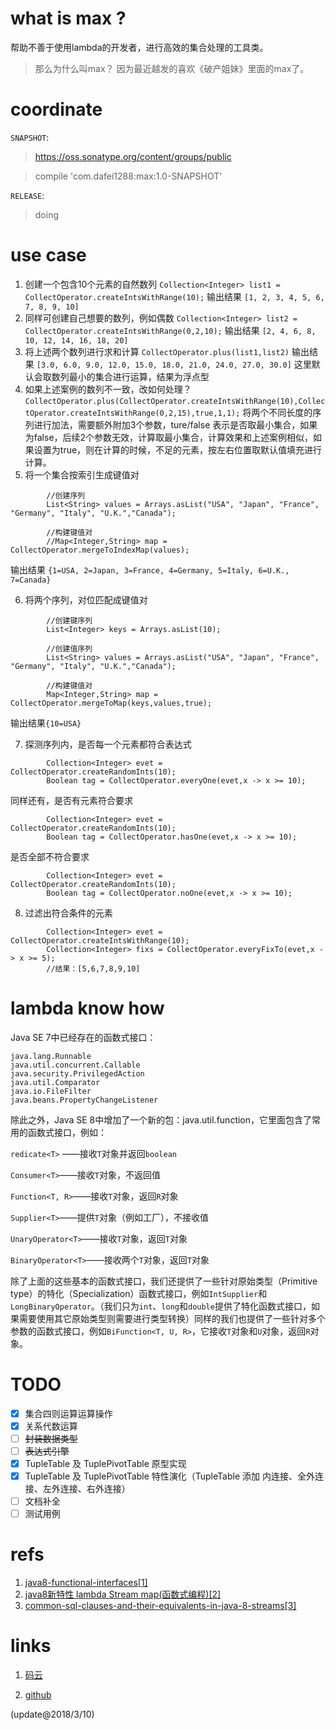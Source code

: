 # what is max ?

帮助不善于使用lambda的开发者，进行高效的集合处理的工具类。

> 那么为什么叫max？ 因为最近越发的喜欢《破产姐妹》里面的max了。

# coordinate
`SNAPSHOT`:
> https://oss.sonatype.org/content/groups/public

> compile 'com.dafei1288:max:1.0-SNAPSHOT'

`RELEASE`:

> doing 


# use case

1. 创建一个包含10个元素的自然数列 `Collection<Integer> list1 = CollectOperator.createIntsWithRange(10);` 输出结果 `[1, 2, 3, 4, 5, 6, 7, 8, 9, 10]`
2. 同样可创建自己想要的数列，例如偶数 `Collection<Integer> list2 = CollectOperator.createIntsWithRange(0,2,10);` 输出结果 `[2, 4, 6, 8, 10, 12, 14, 16, 18, 20]`
3. 将上述两个数列进行求和计算 `CollectOperator.plus(list1,list2)` 输出结果 `[3.0, 6.0, 9.0, 12.0, 15.0, 18.0, 21.0, 24.0, 27.0, 30.0]` 这里默认会取数列最小的集合进行运算，结果为浮点型
4. 如果上述案例的数列不一致，改如何处理？ `CollectOperator.plus(CollectOperator.createIntsWithRange(10),CollectOperator.createIntsWithRange(0,2,15),true,1,1);` 将两个不同长度的序列进行加法，需要额外附加3个参数，ture/false 表示是否取最小集合，如果为false，后续2个参数无效，计算取最小集合，计算效果和上述案例相似，如果设置为true，则在计算的时候，不足的元素，按左右位置取默认值填充进行计算。
5. 将一个集合按索引生成键值对 
```
        //创建序列
        List<String> values = Arrays.asList("USA", "Japan", "France", "Germany", "Italy", "U.K.","Canada");
        
        //构建键值对
        //Map<Integer,String> map = CollectOperator.mergeToIndexMap(values);
``` 
输出结果 `{1=USA, 2=Japan, 3=France, 4=Germany, 5=Italy, 6=U.K., 7=Canada}` 

6. 将两个序列，对位匹配成键值对
```
        //创建键序列
        List<Integer> keys = Arrays.asList(10);
        
        //创建值序列
        List<String> values = Arrays.asList("USA", "Japan", "France", "Germany", "Italy", "U.K.","Canada");
        
        //构建键值对
        Map<Integer,String> map = CollectOperator.mergeToMap(keys,values,true);
```
输出结果`{10=USA}` 

7. 探测序列内，是否每一个元素都符合表达式
```
        Collection<Integer> evet = CollectOperator.createRandomInts(10);
        Boolean tag = CollectOperator.everyOne(evet,x -> x >= 10);
```
同样还有，是否有元素符合要求
```
        Collection<Integer> evet = CollectOperator.createRandomInts(10);
        Boolean tag = CollectOperator.hasOne(evet,x -> x >= 10);
```
是否全部不符合要求 
```
        Collection<Integer> evet = CollectOperator.createRandomInts(10);
        Boolean tag = CollectOperator.noOne(evet,x -> x >= 10);
``` 

8. 过滤出符合条件的元素
```
        Collection<Integer> evet = CollectOperator.createIntsWithRange(10);
        Collection<Integer> fixs = CollectOperator.everyFixTo(evet,x -> x >= 5);
        //结果：[5,6,7,8,9,10]
```

# lambda know how

Java SE 7中已经存在的函数式接口：
```
java.lang.Runnable
java.util.concurrent.Callable
java.security.PrivilegedAction
java.util.Comparator
java.io.FileFilter
java.beans.PropertyChangeListener
```

除此之外，Java SE 8中增加了一个新的包：java.util.function，它里面包含了常用的函数式接口，例如：

`redicate<T>` ——接收`T`对象并返回`boolean` 

`Consumer<T>`——接收`T`对象，不返回值 

`Function<T, R>`——接收`T`对象，返回`R`对象

`Supplier<T>`——提供`T`对象（例如工厂），不接收值

`UnaryOperator<T>`——接收`T`对象，返回`T`对象

`BinaryOperator<T>`——接收两个`T`对象，返回`T`对象

除了上面的这些基本的函数式接口，我们还提供了一些针对原始类型（Primitive type）的特化（Specialization）函数式接口，例如`IntSupplier`和`LongBinaryOperator`。（我们只为`int`、`long`和`double`提供了特化函数式接口，如果需要使用其它原始类型则需要进行类型转换）同样的我们也提供了一些针对多个参数的函数式接口，例如`BiFunction<T, U, R>`，它接收`T`对象和`U`对象，返回`R`对象。

# TODO
- [x] 集合四则运算运算操作
- [x] 关系代数运算
- [ ] ~~封装数据类型~~
- [ ] ~~表达式引擎~~
- [x] TupleTable 及 TuplePivotTable 原型实现
- [x] TupleTable 及 TuplePivotTable 特性演化（TupleTable 添加 内连接、全外连接、左外连接、右外连接）
- [ ] 文档补全
- [ ] 测试用例

# refs
1. [java8-functional-interfaces[1]](http://www.runoob.com/java/java8-functional-interfaces.html)
1. [java8新特性 lambda Stream map(函数式编程)[2]](http://blog.csdn.net/u014646662/article/details/52261511)
1. [common-sql-clauses-and-their-equivalents-in-java-8-streams[3]](https://blog.jooq.org/2015/08/13/common-sql-clauses-and-their-equivalents-in-java-8-streams/)

# links

1. [码云](https://gitee.com/dafei1288/max)

1. [github](https://github.com/dafei1288/max)

(update@2018/3/10)